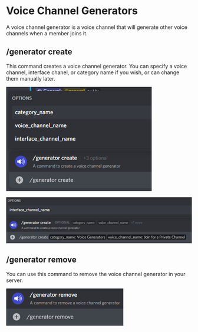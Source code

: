 # Voice Channel Generators

A voice channel generator is a voice channel that will generate other voice channels when a member joins it.

## /generator create

This command creates a voice channel generator. You can specify a voice channel, interface chanel, or category name if you wish, or can change them manually later.

![](<../../.gitbook/assets/image (9).png>)

![](<../../.gitbook/assets/image (12).png>)

## /generator remove

You can use this command to remove the voice channel generator in your server.

![](<../../.gitbook/assets/image (31).png>)
